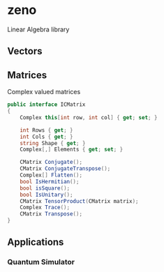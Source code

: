 # zeno

Linear Algebra library

## Vectors


## Matrices

Complex valued matrices

```csharp
public interface ICMatrix
{
    Complex this[int row, int col] { get; set; }

    int Rows { get; }
    int Cols { get; }
    string Shape { get; }
    Complex[,] Elements { get; set; }

    CMatrix Conjugate();
    CMatrix ConjugateTranspose();
    Complex[] Flatten();
    bool IsHermitian();
    bool isSquare();
    bool IsUnitary();
    CMatrix TensorProduct(CMatrix matrix);
    Complex Trace();
    CMatrix Transpose();
}
```

## Applications

### Quantum Simulator

